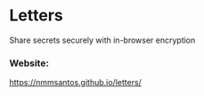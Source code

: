 # Letters

Share secrets securely with in-browser encryption

### Website:

https://nmmsantos.github.io/letters/
